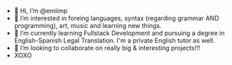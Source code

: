 - 👋 Hi, I’m @emiimp
- 👀 I’m interested in foreing languages, syntax (regarding grammar AND programming), art, music and learning new things.
- 🌱 I’m currently learning Fullstack Development and pursuing a degree in English-Spanish Legal Translation. I'm a private English tutor as well.
- 💞️ I’m looking to collaborate on really big & interesting projects!!! 
- XOXO

<!---
emiimp/emiimp is a ✨ special ✨ repository because its `README.md` (this file) appears on your GitHub profile.
You can click the Preview link to take a look at your changes.
--->
